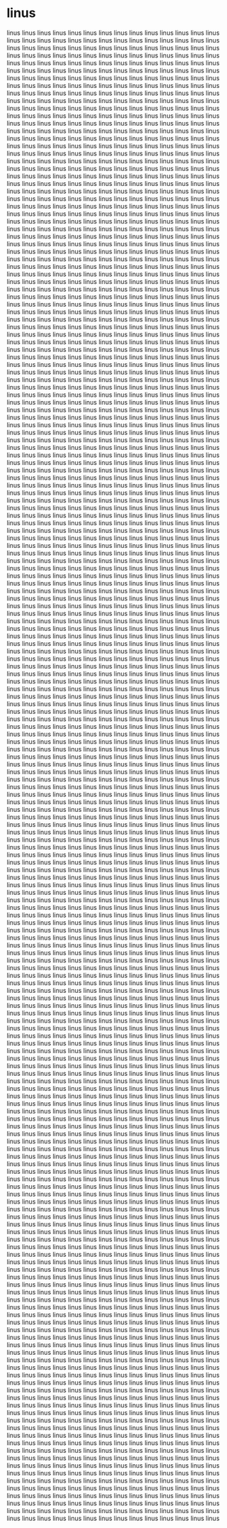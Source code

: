 <h1> linus </h1>
<p> linus linus linus linus linus linus linus linus linus linus linus linus linus linus linus linus linus linus linus linus linus linus linus linus linus linus linus linus linus linus linus linus linus linus linus linus linus linus linus linus linus linus linus linus linus linus linus linus linus linus linus linus linus linus linus linus linus linus linus linus linus linus linus linus linus linus linus linus linus linus linus linus linus linus linus linus linus linus linus linus linus linus linus linus linus linus linus linus linus linus linus linus linus linus linus linus linus linus linus linus linus linus linus linus linus linus linus linus linus linus linus linus linus linus linus linus linus linus linus linus linus linus linus linus linus linus linus linus linus linus linus linus linus linus linus linus linus linus linus linus linus linus linus linus linus linus linus linus linus linus linus linus linus linus linus linus linus linus linus linus linus linus linus linus linus linus linus linus linus linus linus linus linus linus linus linus linus linus linus linus linus linus linus linus linus linus linus linus linus linus linus linus linus linus linus linus linus linus linus linus linus linus linus linus linus linus linus linus linus linus linus linus linus linus linus linus linus linus linus linus linus linus linus linus linus linus linus linus linus linus linus linus linus linus linus linus linus linus linus linus linus linus linus linus linus linus linus linus linus linus linus linus linus linus linus linus linus linus linus linus linus linus linus linus linus linus linus linus linus linus linus linus linus linus linus linus linus linus linus linus linus linus linus linus linus linus linus linus linus linus linus linus linus linus linus linus linus linus linus linus linus linus linus linus linus linus linus linus linus linus linus linus linus linus linus linus linus linus linus linus linus linus linus linus linus linus linus linus linus linus linus linus linus linus linus linus linus linus linus linus linus linus linus linus linus linus linus linus linus linus linus linus linus linus linus linus linus linus linus linus linus linus linus linus linus linus linus linus linus linus linus linus linus linus linus linus linus linus linus linus linus linus linus linus linus linus linus linus linus linus linus linus linus linus linus linus linus linus linus linus linus linus linus linus linus linus linus linus linus linus linus linus linus linus linus linus linus linus linus linus linus linus linus linus linus linus linus linus linus linus linus linus linus linus linus linus linus linus linus linus linus linus linus linus linus linus linus linus linus linus linus linus linus linus linus linus linus linus linus linus linus linus linus linus linus linus linus linus linus linus linus linus linus linus linus linus linus linus linus linus linus linus linus linus linus linus linus linus linus linus linus linus linus linus linus linus linus linus linus linus linus linus linus linus linus linus linus linus linus linus linus linus linus linus linus linus linus linus linus linus linus linus linus linus linus linus linus linus linus linus linus linus linus linus linus linus linus linus linus linus linus linus linus linus linus linus linus linus linus linus linus linus linus linus linus linus linus linus linus linus linus linus linus linus linus linus linus linus linus linus linus linus linus linus linus linus linus linus linus linus linus linus linus linus linus linus linus linus linus linus linus linus linus linus linus linus linus linus linus linus linus linus linus linus linus linus linus linus linus linus linus linus linus linus linus linus linus linus linus linus linus linus linus linus linus linus linus linus linus linus linus linus linus linus linus linus linus linus linus linus linus linus linus linus linus linus linus linus linus linus linus linus linus linus linus linus linus linus linus linus linus linus linus linus linus linus linus linus linus linus linus linus linus linus linus linus linus linus linus linus linus linus linus linus linus linus linus linus linus linus linus linus linus linus linus linus linus linus linus linus linus linus linus linus linus linus linus linus linus linus linus linus linus linus linus linus linus linus linus linus linus linus linus linus linus linus linus linus linus linus linus linus linus linus linus linus linus linus linus linus linus linus linus linus linus linus linus linus linus linus linus linus linus linus linus linus linus linus linus linus linus linus linus linus linus linus linus linus linus linus linus linus linus linus linus linus linus linus linus linus linus linus linus linus linus linus linus linus linus linus linus linus linus linus linus linus linus linus linus linus linus linus linus linus linus linus linus linus linus linus linus linus linus linus linus linus linus linus linus linus linus linus linus linus linus linus linus linus linus linus linus linus linus linus linus linus linus linus linus linus linus linus linus linus linus linus linus linus linus linus linus linus linus linus linus linus linus linus linus linus linus linus linus linus linus linus linus linus linus linus linus linus linus linus linus linus linus linus linus linus linus linus linus linus linus linus linus linus linus linus linus linus linus linus linus linus linus linus linus linus linus linus linus linus linus linus linus linus linus linus linus linus linus linus linus linus linus linus linus linus linus linus linus linus linus linus linus linus linus linus linus linus linus linus linus linus linus linus linus linus linus linus linus linus linus linus linus linus linus linus linus linus linus linus linus linus linus linus linus linus linus linus linus linus linus linus linus linus linus linus linus linus linus linus linus linus linus linus linus linus linus linus linus linus linus linus linus linus linus linus linus linus linus linus linus linus linus linus linus linus linus linus linus linus linus linus linus linus linus linus linus linus linus linus linus linus linus linus linus linus linus linus linus linus linus linus linus linus linus linus linus linus linus linus linus linus linus linus linus linus linus linus linus linus linus linus linus linus linus linus linus linus linus linus linus linus linus linus linus linus linus linus linus linus linus linus linus linus linus linus linus linus linus linus linus linus linus linus linus linus linus linus linus linus linus linus linus linus linus linus linus linus linus linus linus linus linus linus linus linus linus linus linus linus linus linus linus linus linus linus linus linus linus linus linus linus linus linus linus linus linus linus linus linus linus linus linus linus linus linus linus linus linus linus linus linus linus linus linus linus linus linus linus linus linus linus linus linus linus linus linus linus linus linus linus linus linus linus linus linus linus linus linus linus linus linus linus linus linus linus linus linus linus linus linus linus linus linus linus linus linus linus linus linus linus linus linus linus linus linus linus linus linus linus linus linus linus linus linus linus linus linus linus linus linus linus linus linus linus linus linus linus linus linus linus linus linus linus linus linus linus linus linus linus linus linus linus linus linus linus linus linus linus linus linus linus linus linus linus linus linus linus linus linus linus linus linus linus linus linus linus linus linus linus linus linus linus linus linus linus linus linus linus linus linus linus linus linus linus linus linus linus linus linus linus linus linus linus linus linus linus linus linus linus linus linus linus linus linus linus linus linus linus linus linus linus linus linus linus linus linus linus linus linus linus linus linus linus linus linus linus linus linus linus linus linus linus linus linus linus linus linus linus linus linus linus linus linus linus linus linus linus linus linus linus linus linus linus linus linus linus linus linus linus linus linus linus linus linus linus linus linus linus linus linus linus linus linus linus linus linus linus linus linus linus linus linus linus linus linus linus linus linus linus linus linus linus linus linus linus linus linus linus linus linus linus linus linus linus linus linus linus linus linus linus linus linus linus linus linus linus linus linus linus linus linus linus linus linus linus linus linus linus linus linus linus linus linus linus linus linus linus linus linus linus linus linus linus linus linus linus linus linus linus linus linus linus linus linus linus linus linus linus linus linus linus linus linus linus linus linus linus linus linus linus linus linus linus linus linus linus linus linus linus linus linus linus linus linus linus linus linus linus linus linus linus linus linus linus linus linus linus linus linus linus linus linus linus linus linus linus linus linus linus linus linus linus linus linus linus linus linus linus linus linus linus linus linus linus linus linus linus linus linus linus linus linus linus linus linus linus linus linus linus linus linus linus linus linus linus linus linus linus linus linus linus linus linus linus linus linus linus linus linus linus linus linus linus linus linus linus linus linus linus linus linus linus linus linus linus linus linus linus linus linus linus linus linus linus linus linus linus linus linus linus linus linus linus linus linus linus linus linus linus linus linus linus linus linus linus linus linus linus linus linus linus linus linus linus linus linus linus linus linus linus linus linus linus linus linus linus linus linus linus linus linus linus linus linus linus linus linus linus linus linus linus linus linus linus linus linus linus linus linus linus linus linus linus linus linus linus linus linus linus linus linus linus linus linus linus linus linus linus linus linus linus linus linus linus linus linus linus linus linus linus linus linus linus linus linus linus linus linus linus linus linus linus linus linus linus linus linus linus linus linus linus linus linus linus linus linus linus linus linus linus linus linus linus linus linus linus linus linus linus linus linus linus linus linus linus linus linus linus linus linus linus linus linus linus linus linus linus linus linus linus linus linus linus linus linus linus linus linus linus linus linus linus linus linus linus linus linus linus linus linus linus linus linus linus linus linus linus linus linus linus linus linus linus linus linus linus linus linus linus linus linus linus linus linus linus linus linus linus linus linus linus linus linus linus linus linus linus linus linus linus linus linus linus linus linus linus linus linus linus linus linus linus linus linus linus linus linus linus linus linus linus linus linus linus linus linus linus linus linus linus linus linus linus linus linus linus linus linus linus linus linus linus linus linus linus linus linus linus linus linus linus linus linus linus linus linus linus linus linus linus linus linus linus linus linus linus linus linus linus linus linus linus linus linus linus linus linus linus linus linus linus linus linus linus linus linus linus linus linus linus linus linus linus linus linus linus linus linus linus linus linus linus linus linus linus linus linus linus linus linus linus linus linus linus linus linus linus linus linus linus linus linus linus linus linus linus linus linus linus linus linus linus linus linus linus linus linus linus linus linus linus linus linus linus linus linus linus linus linus linus linus linus linus linus linus linus linus linus linus linus linus linus linus linus linus linus linus linus linus linus linus linus linus linus linus linus linus linus linus linus linus linus linus linus linus linus linus linus linus linus linus linus linus linus linus linus linus linus linus linus linus linus linus linus linus linus linus linus linus linus linus linus linus linus linus linus linus linus linus linus linus linus linus linus linus linus linus linus linus linus linus linus linus linus linus linus linus linus linus linus linus linus linus linus linus linus linus linus linus linus linus linus linus linus linus linus linus linus linus linus linus linus linus linus linus linus linus linus linus linus linus linus linus linus linus linus linus linus linus linus linus linus linus linus linus linus linus linus linus linus linus linus linus linus linus linus linus linus linus linus linus linus linus linus linus linus linus linus linus linus linus linus linus linus linus linus linus linus linus linus linus linus linus linus linus linus linus linus linus linus linus linus linus linus linus linus linus linus linus linus linus linus linus linus linus linus linus linus linus linus linus linus linus linus linus linus linus linus linus linus linus linus linus linus linus linus linus linus linus linus linus linus linus linus linus linus linus linus linus linus linus linus linus linus linus linus linus linus linus linus linus linus linus linus linus linus linus linus linus linus linus linus linus linus linus linus linus linus linus linus linus linus linus linus linus linus linus linus linus linus linus linus linus linus linus linus linus linus linus linus linus linus linus linus linus linus linus linus linus linus linus linus linus linus linus linus linus linus linus linus linus linus linus linus linus linus linus linus linus linus linus linus linus linus linus linus linus linus linus linus linus linus linus linus linus linus linus linus linus linus linus linus linus linus linus linus linus linus linus linus linus linus linus linus linus linus linus linus linus linus linus linus linus linus linus linus linus linus linus linus linus linus linus linus linus linus linus linus linus linus linus linus linus linus linus linus linus linus linus linus linus linus linus linus linus linus linus linus linus linus linus linus linus linus linus linus linus linus linus linus linus linus linus linus linus linus linus linus linus linus linus linus linus linus linus linus linus linus linus linus linus linus linus linus linus linus linus linus linus linus linus linus linus linus linus linus linus linus linus linus linus linus linus linus linus linus linus linus linus linus linus linus linus linus linus linus linus linus linus linus linus linus linus linus linus linus linus linus linus linus linus linus linus linus linus linus linus linus linus linus linus linus linus linus linus linus linus linus linus linus linus linus linus linus linus linus linus linus linus linus linus linus linus linus linus linus linus linus linus linus linus linus linus linus linus linus linus linus linus linus linus linus linus linus linus linus linus linus linus linus linus linus linus linus linus linus linus linus linus linus linus linus linus linus linus linus linus linus linus linus linus linus linus linus linus linus linus linus linus linus linus linus linus linus linus linus linus linus linus linus linus linus linus linus linus linus linus linus linus linus linus linus linus linus linus linus linus linus linus linus linus linus linus linus linus linus linus linus linus linus linus linus linus linus linus linus linus linus linus linus linus linus linus linus linus linus linus linus linus linus linus linus linus linus linus linus linus linus linus linus linus linus linus linus linus linus linus linus linus linus linus linus linus linus linus linus linus linus linus linus linus linus linus linus linus linus linus linus linus linus linus linus linus linus linus linus linus linus linus linus linus linus linus linus linus linus linus linus linus linus linus linus linus linus linus linus linus linus linus linus linus linus linus linus linus linus linus linus linus linus linus linus linus linus linus linus linus linus linus linus linus linus linus linus linus linus linus linus linus linus linus linus linus linus linus linus linus linus linus linus linus linus linus linus linus linus linus linus linus linus linus linus linus linus linus linus linus linus linus linus linus linus linus linus linus linus linus linus linus linus linus linus linus linus linus linus linus linus linus linus linus linus linus linus linus linus linus linus linus linus linus linus linus linus linus linus linus linus linus linus linus linus linus linus linus linus linus linus linus linus linus linus linus linus linus linus linus linus linus linus linus linus linus linus linus linus linus linus linus linus linus linus linus linus linus linus linus linus linus linus linus linus linus linus linus linus linus </p>

